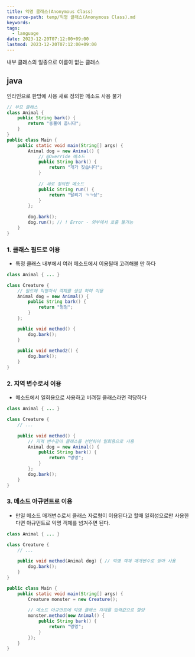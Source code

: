 ```yaml
---
title: 익명 클래스(Anonymous Class)
resource-path: temp/익명 클래스(Anonymous Class).md
keywords:
tags:
  - language
date: 2023-12-20T07:12:00+09:00
lastmod: 2023-12-20T07:12:00+09:00
---
```

내부 클래스의 일종으로 이름이 없는 클래스

## java
인라인으로 한방에 사용
새로 정의한 메소드 사용 불가
```java
// 부모 클래스
class Animal {
    public String bark() {
        return "동물이 웁니다";
    }
}
public class Main {
    public static void main(String[] args) {
        Animal dog = new Animal() {
            // @Override 메소드
            public String bark() {
                return "개가 짖습니다";
            }
            
            // 새로 정의한 메소드
            public String run() {
                return "달리기 ㄱㄱ싱";
            }
        };
        
        dog.bark();
        dog.run(); // ! Error - 외부에서 호출 불가능
    }
}
```


### **1. 클래스 필드로 이용**

- 특정 클래스 내부에서 여러 메소드에서 이용될때 고려해볼 만 하다

```java
class Animal { ... }

class Creature {
    // 필드에 익명자식 객체를 생성 하여 이용
    Animal dog = new Animal() {
        public String bark() {
            return "멍멍";
        }
    };

    public void method() {
        dog.bark();
    }
    
    public void method2() {
        dog.bark();
    }
}
```

### **2. 지역 변수로서 이용**

- 메소드에서 일회용으로 사용하고 버려질 클래스라면 적당하다

```java
class Animal { ... }

class Creature {
	// ...
    
    public void method() {
    	// 지역 변수같이 클래스를 선언하여 일회용으로 사용
        Animal dog = new Animal() {
            public String bark() {
                return "멍멍";
            }
        };
        dog.bark();
    }
}
```

### **3. 메소드 아규먼트로 이용**

- 만일 메소드 매개변수로서 클래스 자료형이 이용된다고 할때 일회성으로만 사용한다면 아규먼트로 익명 객체를 넘겨주면 된다.

```java
class Animal { ... }

class Creature {
	// ...
    
    public void method(Animal dog) { // 익명 객체 매개변수로 받아 사용
        dog.bark();
    }
}

public class Main {
    public static void main(String[] args) {
        Creature monster = new Creature();
        
        // 메소드 아규먼트에 익명 클래스 자체를 입력값으로 할당
        monster.method(new Animal() {
            public String bark() {
                return "멍멍";
            }
        });
    }
}
```